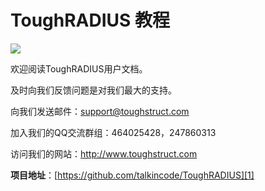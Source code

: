 # ToughRADIUS 教程

![][image-1]

欢迎阅读ToughRADIUS用户文档。

及时向我们反馈问题是对我们最大的支持。

向我们发送邮件：support@toughstruct.com

加入我们的QQ交流群组：464025428，247860313

访问我们的网站：http://www.toughstruct.com


**项目地址**：[https://github.com/talkincode/ToughRADIUS][1]

[1]:	https://github.com/talkincode/ToughRADIUS

[image-1]:	imgs/toughradius-logo.png